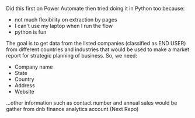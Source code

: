 Did this first on Power Automate then tried doing it in Python too because:
  - not much flexibility on extraction by pages
  - I can't use my laptop when I run the flow
  - python is fun

The goal is to get data from the listed companies (classified as END USER) from different countries and industries
that would be used to make a market report for strategic planning of business. So, we need:
- Company name
- State
- Country
- Address
- Website

...other information such as contact number and annual sales would be gather from dnb finance analytics account 
(Next Repo)
